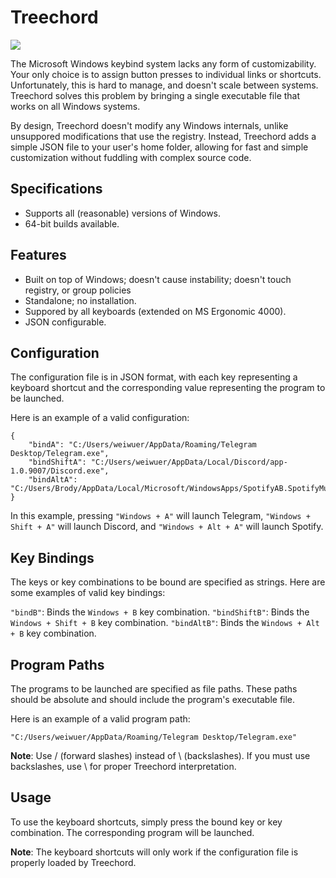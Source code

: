 # Treechord
<img src="Treechord.ico">

The Microsoft Windows keybind system lacks any form of customizability. Your only choice is to assign button presses to individual links or shortcuts. Unfortunately, this is hard to manage, and doesn't scale between systems. Treechord solves this problem by bringing a single executable file that works on all Windows systems.

By design, Treechord doesn't modify any Windows internals, unlike unsuppored modifications that use the registry. Instead, Treechord adds a simple JSON file to your user's home folder, allowing for fast and simple customization without fuddling with complex source code.

## Specifications
- Supports all (reasonable) versions of Windows.
- 64-bit builds available.

## Features
- Built on top of Windows; doesn't cause instability; doesn't touch registry, or group policies
- Standalone; no installation.
- Suppored by all keyboards (extended on MS Ergonomic 4000).
- JSON configurable.

## Configuration
The configuration file is in JSON format, with each key representing a keyboard shortcut and the corresponding value representing the program to be launched.

Here is an example of a valid configuration:

    {
        "bindA": "C:/Users/weiwuer/AppData/Roaming/Telegram Desktop/Telegram.exe",
        "bindShiftA": "C:/Users/weiwuer/AppData/Local/Discord/app-1.0.9007/Discord.exe",
        "bindAltA": "C:/Users/Brody/AppData/Local/Microsoft/WindowsApps/SpotifyAB.SpotifyMusic_zpdnekdrzrea0/Spotify.exe"
    }

In this example, pressing `"Windows + A"` will launch Telegram, `"Windows + Shift + A"` will launch Discord, and `"Windows + Alt + A"` will launch Spotify.

## Key Bindings
The keys or key combinations to be bound are specified as strings. Here are some examples of valid key bindings:

`"bindB"`: Binds the `Windows + B` key combination.
`"bindShiftB"`: Binds the `Windows + Shift + B` key combination.
`"bindAltB"`: Binds the `Windows + Alt + B` key combination.

## Program Paths
The programs to be launched are specified as file paths. These paths should be absolute and should include the program's executable file.

Here is an example of a valid program path:

    "C:/Users/weiwuer/AppData/Roaming/Telegram Desktop/Telegram.exe"

**Note**: Use / (forward slashes) instead of \ (backslashes). If you must use backslashes, use \\ for proper Treechord interpretation.

## Usage
To use the keyboard shortcuts, simply press the bound key or key combination. The corresponding program will be launched.

**Note**: The keyboard shortcuts will only work if the configuration file is properly loaded by Treechord.